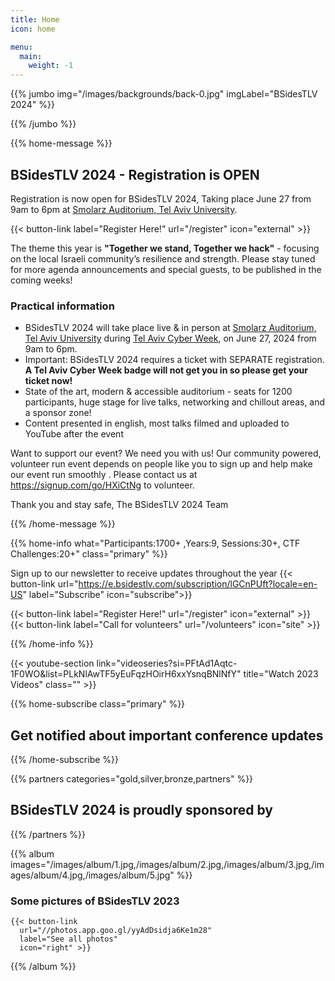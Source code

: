 ```yaml
---
title: Home
icon: home

menu:
  main:
    weight: -1
---
```


{{% jumbo img="/images/backgrounds/back-0.jpg" imgLabel="BSidesTLV 2024" %}}

{{% /jumbo %}}

{{% home-message %}}

## BSidesTLV 2024 - Registration is OPEN

Registration is now open for BSidesTLV 2024, Taking place June 27 from 9am to 6pm at [Smolarz Auditorium, Tel Aviv University](https://english.tau.ac.il/campus/smolarz_auditorium).

{{< button-link label="Register Here!" url="/register" icon="external" >}}

The theme this year is **"Together we stand, Together we hack"** - focusing on the local Israeli  community’s resilience and strength.   Please stay tuned for more agenda announcements and special guests,  to be published in the coming weeks!

### Practical information

* BSidesTLV 2024 will take place live & in person at [Smolarz Auditorium, Tel Aviv University](https://english.tau.ac.il/campus/smolarz_auditorium) during [Tel Aviv Cyber Week](https://cyberweek.tau.ac.il/), on June 27, 2024 from 9am to 6pm.  
* Important: BSidesTLV 2024 requires a ticket with SEPARATE registration.
**A Tel Aviv Cyber Week badge will not get you in so please get your ticket now!**
* State of the art, modern & accessible auditorium - seats for 1200 participants,
huge stage for live talks, networking and chillout areas, and a sponsor zone!
* Content presented in english, most talks filmed and uploaded to YouTube after the event

Want to support our event? We need you with us! Our community powered, volunteer run event depends on people like you to sign up and help make our event run smoothly .
Please contact us at <https://signup.com/go/HXiCtNg> to volunteer.

Thank you and stay safe,  The BSidesTLV 2024 Team

{{% /home-message %}}

{{% home-info what="Participants:1700+ ,Years:9, Sessions:30+, CTF Challenges:20+" class="primary" %}}

<!-- Watching the event virtually? [Join our Slack!](https://slack.bsidestlv.com) -->

Sign up to our newsletter to receive updates throughout the year
{{< button-link url="<https://e.bsidestlv.com/subscription/lGCnPUft?locale=en-US>" label="Subscribe" icon="subscribe">}}

{{< button-link label="Register Here!" url="/register" icon="external" >}}
{{< button-link label="Call for volunteers" url="/volunteers" icon="site" >}}

{{% /home-info %}}

{{< youtube-section link="videoseries?si=PFtAd1Aqtc-1F0WO&amp;list=PLkNlAwTF5yEuFqzHOirH6xxYsnqBNlNfY" title="Watch 2023 Videos" class="" >}}

{{% home-subscribe  class="primary" %}}

## Get notified about important conference updates

{{% /home-subscribe %}}

{{% partners categories="gold,silver,bronze,partners" %}}

## BSidesTLV 2024 is proudly sponsored by

{{% /partners %}}

{{% album images="/images/album/1.jpg,/images/album/2.jpg,/images/album/3.jpg,/images/album/4.jpg,/images/album/5.jpg" %}}

### Some pictures of **BSidesTLV 2023**

    {{< button-link
      url="//photos.app.goo.gl/yyAdDsidja6Ke1m28"
      label="See all photos"
      icon="right" >}}

{{% /album  %}}
